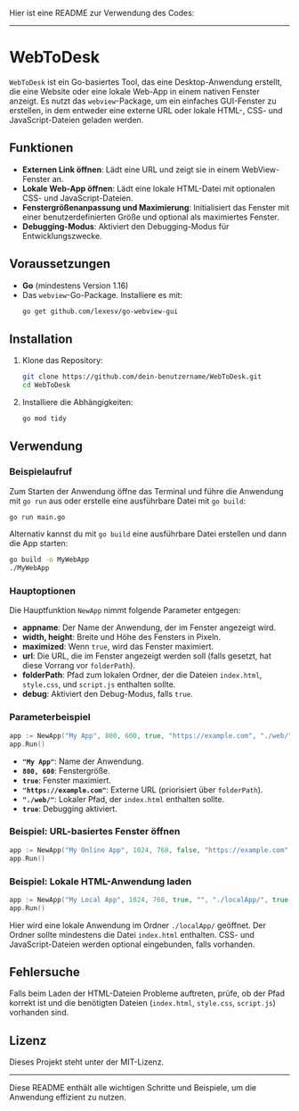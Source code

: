 Hier ist eine README zur Verwendung des Codes:

---

# WebToDesk

`WebToDesk` ist ein Go-basiertes Tool, das eine Desktop-Anwendung erstellt, die eine Website oder eine lokale Web-App in einem nativen Fenster anzeigt. Es nutzt das `webview`-Package, um ein einfaches GUI-Fenster zu erstellen, in dem entweder eine externe URL oder lokale HTML-, CSS- und JavaScript-Dateien geladen werden.

## Funktionen

- **Externen Link öffnen**: Lädt eine URL und zeigt sie in einem WebView-Fenster an.
- **Lokale Web-App öffnen**: Lädt eine lokale HTML-Datei mit optionalen CSS- und JavaScript-Dateien.
- **Fenstergrößenanpassung und Maximierung**: Initialisiert das Fenster mit einer benutzerdefinierten Größe und optional als maximiertes Fenster.
- **Debugging-Modus**: Aktiviert den Debugging-Modus für Entwicklungszwecke.

## Voraussetzungen

- **Go** (mindestens Version 1.16)
- Das `webview`-Go-Package. Installiere es mit:
  ```bash
  go get github.com/lexesv/go-webview-gui
  ```

## Installation

1. Klone das Repository:
   ```bash
   git clone https://github.com/dein-benutzername/WebToDesk.git
   cd WebToDesk
   ```
2. Installiere die Abhängigkeiten:
   ```bash
   go mod tidy
   ```

## Verwendung

### Beispielaufruf

Zum Starten der Anwendung öffne das Terminal und führe die Anwendung mit `go run` aus oder erstelle eine ausführbare Datei mit `go build`:

```bash
go run main.go
```

Alternativ kannst du mit `go build` eine ausführbare Datei erstellen und dann die App starten:

```bash
go build -o MyWebApp
./MyWebApp
```

### Hauptoptionen

Die Hauptfunktion `NewApp` nimmt folgende Parameter entgegen:

- **appname**: Der Name der Anwendung, der im Fenster angezeigt wird.
- **width, height**: Breite und Höhe des Fensters in Pixeln.
- **maximized**: Wenn `true`, wird das Fenster maximiert.
- **url**: Die URL, die im Fenster angezeigt werden soll (falls gesetzt, hat diese Vorrang vor `folderPath`).
- **folderPath**: Pfad zum lokalen Ordner, der die Dateien `index.html`, `style.css`, und `script.js` enthalten sollte.
- **debug**: Aktiviert den Debug-Modus, falls `true`.

### Parameterbeispiel

```go
app := NewApp("My App", 800, 600, true, "https://example.com", "./web/", true)
app.Run()
```

- **`"My App"`**: Name der Anwendung.
- **`800, 600`**: Fenstergröße.
- **`true`**: Fenster maximiert.
- **`"https://example.com"`**: Externe URL (priorisiert über `folderPath`).
- **`"./web/"`**: Lokaler Pfad, der `index.html` enthalten sollte.
- **`true`**: Debugging aktiviert.

### Beispiel: URL-basiertes Fenster öffnen

```go
app := NewApp("My Online App", 1024, 768, false, "https://example.com", "", false)
app.Run()
```

### Beispiel: Lokale HTML-Anwendung laden

```go
app := NewApp("My Local App", 1024, 768, true, "", "./localApp/", true)
app.Run()
```

Hier wird eine lokale Anwendung im Ordner `./localApp/` geöffnet. Der Ordner sollte mindestens die Datei `index.html` enthalten. CSS- und JavaScript-Dateien werden optional eingebunden, falls vorhanden.

## Fehlersuche

Falls beim Laden der HTML-Dateien Probleme auftreten, prüfe, ob der Pfad korrekt ist und die benötigten Dateien (`index.html`, `style.css`, `script.js`) vorhanden sind.

## Lizenz

Dieses Projekt steht unter der MIT-Lizenz.

---

Diese README enthält alle wichtigen Schritte und Beispiele, um die Anwendung effizient zu nutzen.

